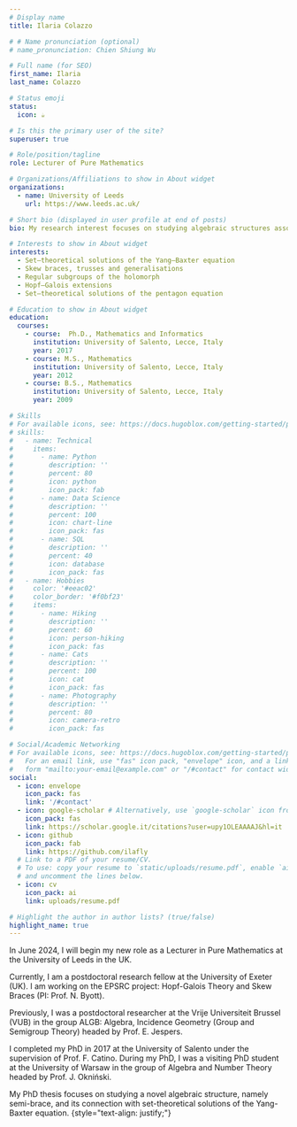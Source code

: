 ```yaml
---
# Display name
title: Ilaria Colazzo

# # Name pronunciation (optional)
# name_pronunciation: Chien Shiung Wu

# Full name (for SEO)
first_name: Ilaria
last_name: Colazzo

# Status emoji
status:
  icon: ☕️

# Is this the primary user of the site?
superuser: true

# Role/position/tagline
role: Lecturer of Pure Mathematics

# Organizations/Affiliations to show in About widget
organizations:
  - name: University of Leeds 
    url: https://www.leeds.ac.uk/

# Short bio (displayed in user profile at end of posts)
bio: My research interest focuses on studying algebraic structures associated with discrete versions of some equations in mathematical physics, such as the Yang-Baxter equation and the Pentagon equation. I am mainly interested in algebraic structures such as skew braces, trusses and generalisations that organise, classify and help to find solutions of the Yang-Baxter equation and the Pentagon equation with given properties.

# Interests to show in About widget
interests:
  - Set–theoretical solutions of the Yang–Baxter equation
  - Skew braces, trusses and generalisations
  - Regular subgroups of the holomorph
  - Hopf–Galois extensions
  - Set–theoretical solutions of the pentagon equation

# Education to show in About widget
education:
  courses:
    - course:  Ph.D., Mathematics and Informatics
      institution: University of Salento, Lecce, Italy
      year: 2017
    - course: M.S., Mathematics
      institution: University of Salento, Lecce, Italy
      year: 2012
    - course: B.S., Mathematics
      institution: University of Salento, Lecce, Italy
      year: 2009

# Skills
# For available icons, see: https://docs.hugoblox.com/getting-started/page-builder/#icons
# skills:
#   - name: Technical
#     items:
#       - name: Python
#         description: ''
#         percent: 80
#         icon: python
#         icon_pack: fab
#       - name: Data Science
#         description: ''
#         percent: 100
#         icon: chart-line
#         icon_pack: fas
#       - name: SQL
#         description: ''
#         percent: 40
#         icon: database
#         icon_pack: fas
#   - name: Hobbies
#     color: '#eeac02'
#     color_border: '#f0bf23'
#     items:
#       - name: Hiking
#         description: ''
#         percent: 60
#         icon: person-hiking
#         icon_pack: fas
#       - name: Cats
#         description: ''
#         percent: 100
#         icon: cat
#         icon_pack: fas
#       - name: Photography
#         description: ''
#         percent: 80
#         icon: camera-retro
#         icon_pack: fas

# Social/Academic Networking
# For available icons, see: https://docs.hugoblox.com/getting-started/page-builder/#icons
#   For an email link, use "fas" icon pack, "envelope" icon, and a link in the
#   form "mailto:your-email@example.com" or "/#contact" for contact widget.
social:
  - icon: envelope
    icon_pack: fas
    link: '/#contact'
  - icon: google-scholar # Alternatively, use `google-scholar` icon from `ai` icon pack
    icon_pack: fas
    link: https://scholar.google.it/citations?user=upy1OLEAAAAJ&hl=it
  - icon: github
    icon_pack: fab
    link: https://github.com/ilafly
  # Link to a PDF of your resume/CV.
  # To use: copy your resume to `static/uploads/resume.pdf`, enable `ai` icons in `params.yaml`,
  # and uncomment the lines below.
  - icon: cv
    icon_pack: ai
    link: uploads/resume.pdf

# Highlight the author in author lists? (true/false)
highlight_name: true
---
```


In June 2024, I will begin my new role as a Lecturer in Pure Mathematics at the University of Leeds in the UK.

Currently, I am a postdoctoral research fellow at the University of Exeter (UK). I am working on the EPSRC project: Hopf-Galois Theory and Skew Braces (PI: Prof. N. Byott).

Previously, I was a postdoctoral researcher at the Vrije Universiteit Brussel (VUB) in the group ALGB: Algebra, Incidence Geometry (Group and Semigroup Theory) headed by Prof. E. Jespers.

I completed my PhD in 2017 at the University of Salento under the supervision of Prof. F. Catino. During my PhD, I was a visiting PhD student at the University of Warsaw in the group of Algebra and Number Theory headed by Prof. J. Okniński.

My PhD thesis focuses on studying a novel algebraic structure, namely semi-brace, and its connection with set-theoretical solutions of the Yang-Baxter equation.
{style="text-align: justify;"}
